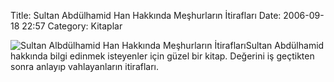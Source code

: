 Title: Sultan Abdülhamid Han Hakkında Meşhurların İtirafları
Date: 2006-09-18 22:57
Category: Kitaplar

![Sultan Albdülhamid Han Hakkında Meşhurların İtirafları][]Sultan
Abdülhamid hakkında bilgi edinmek isteyenler için güzel bir kitap.
Değerini iş geçtikten sonra anlayıp vahlayanların itirafları.

  [Sultan Albdülhamid Han Hakkında Meşhurların İtirafları]: /images/sultanhamid_meshur.thumbnail.jpg
